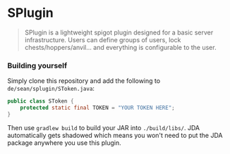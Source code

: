 # SPlugin

> SPlugin is a lightweight spigot plugin designed for a basic server infrastructure. Users can define groups of users, lock chests/hoppers/anvil... and everything is configurable to the user.

### Building yourself

Simply clone this repository and add the following to `de/sean/splugin/SToken.java`:

```java
public class SToken {
    protected static final TOKEN = "YOUR TOKEN HERE";
}
```

Then use `gradlew build` to build your JAR into `./build/libs/`.
JDA automatically gets shadowed which means you won't need to put the JDA package anywhere you use this plugin.